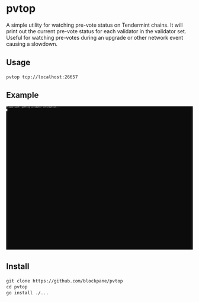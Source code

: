 # pvtop

A simple utility for watching pre-vote status on Tendermint chains. It will print out the current pre-vote status for each validator in the validator set. Useful for watching pre-votes during an upgrade or other network event causing a slowdown.

## Usage

```
pvtop tcp://localhost:26657
```

## Example

![example](img/pvtop.svg)

## Install

```
git clone https://github.com/blockpane/pvtop
cd pvtop
go install ./...
```
